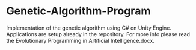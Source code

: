 # Genetic-Algorithm-Program
Implementation of the genetic algorithm using C# on Unity Engine.  Applications are setup already in the repository. For more info please read the Evolutionary Programming in Artificial Intelligence.docx.
